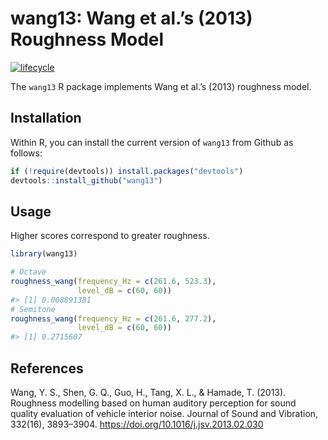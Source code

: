
<!-- README.md is generated from README.Rmd. Please edit that file -->

# wang13: Wang et al.’s (2013) Roughness Model

[![lifecycle](https://img.shields.io/badge/lifecycle-experimental-orange.svg)](https://www.tidyverse.org/lifecycle/#experimental)

The `wang13` R package implements Wang et al.’s (2013) roughness model.

## Installation

Within R, you can install the current version of `wang13` from Github as
follows:

``` r
if (!require(devtools)) install.packages("devtools")
devtools::install_github("wang13")
```

## Usage

Higher scores correspond to greater roughness.

``` r
library(wang13)

# Octave
roughness_wang(frequency_Hz = c(261.6, 523.3),
               level_dB = c(60, 60))
#> [1] 0.008891381
# Semitone
roughness_wang(frequency_Hz = c(261.6, 277.2),
               level_dB = c(60, 60))
#> [1] 0.2715607
```

## References

Wang, Y. S., Shen, G. Q., Guo, H., Tang, X. L., & Hamade, T. (2013).
Roughness modelling based on human auditory perception for sound quality
evaluation of vehicle interior noise. Journal of Sound and Vibration,
332(16), 3893–3904. <https://doi.org/10.1016/j.jsv.2013.02.030>
